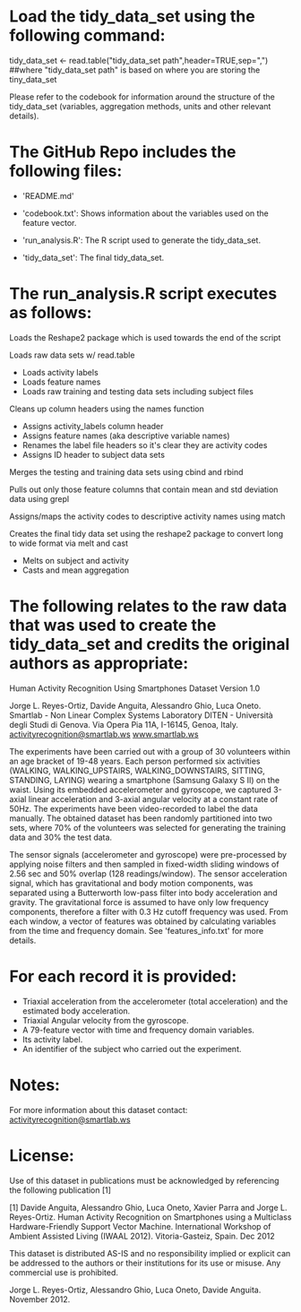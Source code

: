 Load the tidy_data_set using the following command: 
=========================================

tidy_data_set <- read.table("tidy_data_set path",header=TRUE,sep=",")
##where "tidy_data_set path" is based on where you are storing the tiny_data_set

Please refer to the codebook for information around the structure of the tidy_data_set (variables, aggregation methods, units and other relevant details).

The GitHub Repo includes the following files:
=========================================

- 'README.md'

- 'codebook.txt': Shows information about the variables used on the feature vector.

- 'run_analysis.R': The R script used to generate the tidy_data_set.

- 'tidy_data_set': The final tidy_data_set.

The run_analysis.R script executes as follows:
=========================================
Loads the Reshape2 package which is used towards the end of the script

Loads raw data sets w/ read.table
  - Loads activity labels
  - Loads feature names
  - Loads raw training and testing data sets including subject files

Cleans up column headers using the names function
  - Assigns activity_labels column header
  - Assigns feature names (aka descriptive variable names)
  - Renames the label file headers so it's clear they are activity codes
  - Assigns ID header to subject data sets
  
Merges the testing and training data sets using cbind and rbind

Pulls out only those feature columns that contain mean and std deviation data using grepl

Assigns/maps the activity codes to descriptive activity names using match

Creates the final tidy data set using the reshape2 package to convert long to wide format via melt and cast
  - Melts on subject and activity
  - Casts and mean aggregation

The following relates to the raw data that was used to create the tidy_data_set and credits the original authors as appropriate:
=========================================

Human Activity Recognition Using Smartphones Dataset
Version 1.0

Jorge L. Reyes-Ortiz, Davide Anguita, Alessandro Ghio, Luca Oneto.
Smartlab - Non Linear Complex Systems Laboratory
DITEN - Università degli Studi di Genova.
Via Opera Pia 11A, I-16145, Genoa, Italy.
activityrecognition@smartlab.ws
www.smartlab.ws


The experiments have been carried out with a group of 30 volunteers within an age bracket of 19-48 years. Each person performed six activities (WALKING, WALKING_UPSTAIRS, WALKING_DOWNSTAIRS, SITTING, STANDING, LAYING) wearing a smartphone (Samsung Galaxy S II) on the waist. Using its embedded accelerometer and gyroscope, we captured 3-axial linear acceleration and 3-axial angular velocity at a constant rate of 50Hz. The experiments have been video-recorded to label the data manually. The obtained dataset has been randomly partitioned into two sets, where 70% of the volunteers was selected for generating the training data and 30% the test data. 

The sensor signals (accelerometer and gyroscope) were pre-processed by applying noise filters and then sampled in fixed-width sliding windows of 2.56 sec and 50% overlap (128 readings/window). The sensor acceleration signal, which has gravitational and body motion components, was separated using a Butterworth low-pass filter into body acceleration and gravity. The gravitational force is assumed to have only low frequency components, therefore a filter with 0.3 Hz cutoff frequency was used. From each window, a vector of features was obtained by calculating variables from the time and frequency domain. See 'features_info.txt' for more details. 

For each record it is provided:
======================================

- Triaxial acceleration from the accelerometer (total acceleration) and the estimated body acceleration.
- Triaxial Angular velocity from the gyroscope. 
- A 79-feature vector with time and frequency domain variables. 
- Its activity label. 
- An identifier of the subject who carried out the experiment.

Notes: 
======
For more information about this dataset contact: activityrecognition@smartlab.ws

License:
========
Use of this dataset in publications must be acknowledged by referencing the following publication [1] 

[1] Davide Anguita, Alessandro Ghio, Luca Oneto, Xavier Parra and Jorge L. Reyes-Ortiz. Human Activity Recognition on Smartphones using a Multiclass Hardware-Friendly Support Vector Machine. International Workshop of Ambient Assisted Living (IWAAL 2012). Vitoria-Gasteiz, Spain. Dec 2012

This dataset is distributed AS-IS and no responsibility implied or explicit can be addressed to the authors or their institutions for its use or misuse. Any commercial use is prohibited.

Jorge L. Reyes-Ortiz, Alessandro Ghio, Luca Oneto, Davide Anguita. November 2012.
